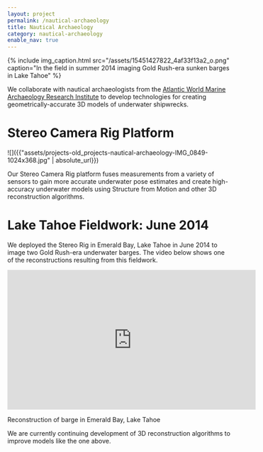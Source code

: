 ```yaml
---
layout: project
permalink: /nautical-archaeology
title: Nautical Archaeology
category: nautical-archaeology
enable_nav: true
---
```

{% include 
    img_caption.html
    src="/assets/15451427822_4af33f13a2_o.png"
    caption="In the field in summer 2014 imaging Gold Rush-era sunken barges in Lake Tahoe"
%}

We collaborate with nautical archaeologists from the <a href="http://www.amari-archaeology.org/" target="_blank">Atlantic World Marine Archaeology Research Institute</a> to develop technologies for creating geometrically-accurate 3D models of underwater shipwrecks. 

# Stereo Camera Rig Platform

![]({{"assets/projects-old_projects-nautical-archaeology-IMG_0849-1024x368.jpg" | absolute_url}})

Our Stereo Camera Rig platform fuses measurements from a variety of sensors to gain more accurate underwater pose estimates and create high-accuracy underwater models using Structure from Motion and other 3D reconstruction algorithms. 

# Lake Tahoe Fieldwork: June 2014

We deployed the Stereo Rig in Emerald Bay, Lake Tahoe in June 2014 to image two Gold Rush-era underwater barges. The video below shows one of the reconstructions resulting from this fieldwork. 

<iframe allowfullscreen="allowfullscreen" class="youtube-center" frameborder="0" height="315" src="https://www.youtube.com/embed/mUuxQBkg4ws" width="560"></iframe>

Reconstruction of barge in Emerald Bay, Lake Tahoe

We are currently continuing development of 3D reconstruction algorithms to improve models like the one above.    